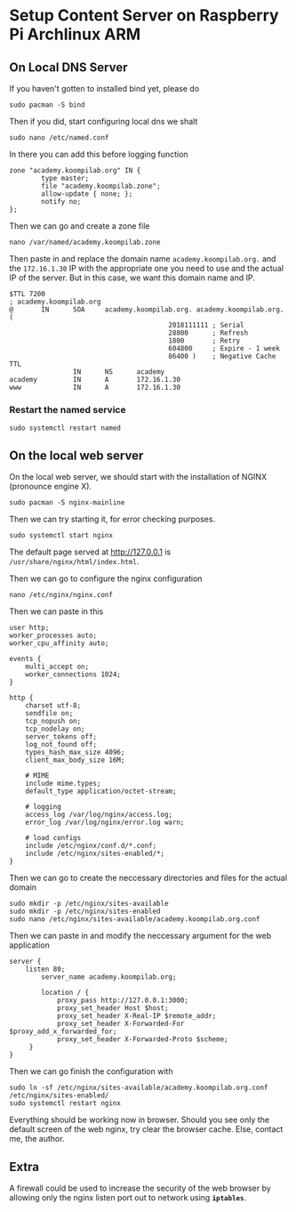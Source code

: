 # Setup Content Server on Raspberry Pi Archlinux ARM

## On Local DNS Server

If you haven't gotten to installed bind yet, please do

```console
sudo pacman -S bind
```

Then if you did, start configuring local dns we shalt

```console
sudo nano /etc/named.conf
```

In there you can add this before logging function

```console
zone "academy.koompilab.org" IN {
        type master;
        file "academy.koompilab.zone";
        allow-update { none; };
        notify no;
};
```

Then we can go and create a zone file

```console
nano /var/named/academy.koompilab.zone
```

Then paste in and replace the domain name ``academy.koompilab.org.`` and the `172.16.1.30` IP with the appropriate one you need to use and the actual IP of the server. But in this case, we want this domain name and IP.

```console
$TTL 7200
; academy.koompilab.org
@       IN      SOA     academy.koompilab.org. academy.koompilab.org. (
                                        2018111111 ; Serial
                                        28800      ; Refresh
                                        1800       ; Retry
                                        604800     ; Expire - 1 week
                                        86400 )    ; Negative Cache TTL
                IN      NS      academy
academy         IN      A       172.16.1.30
www             IN      A       172.16.1.30
```

### Restart the named service

```console
sudo systemctl restart named
```

## On the local web server

On the local web server, we should start with the installation of NGINX (pronounce engine X).

```console
sudo pacman -S nginx-mainline
```

Then we can try starting it, for error checking purposes.

```console
sudo systemctl start nginx
```

The default page served at http://127.0.0.1 is ``/usr/share/nginx/html/index.html``.

Then we can go to configure the nginx configuration

```console
nano /etc/nginx/nginx.conf
```

Then we can paste in this

```console
user http;
worker_processes auto;
worker_cpu_affinity auto;

events {
    multi_accept on;
    worker_connections 1024;
}

http {
    charset utf-8;
    sendfile on;
    tcp_nopush on;
    tcp_nodelay on;
    server_tokens off;
    log_not_found off;
    types_hash_max_size 4096;
    client_max_body_size 16M;

    # MIME
    include mime.types;
    default_type application/octet-stream;

    # logging
    access_log /var/log/nginx/access.log;
    error_log /var/log/nginx/error.log warn;

    # load configs
    include /etc/nginx/conf.d/*.conf;
    include /etc/nginx/sites-enabled/*;
}
```

Then we can go to create the neccessary directories and files for the actual domain

```console
sudo mkdir -p /etc/nginx/sites-available
sudo mkdir -p /etc/nginx/sites-enabled
sudo nano /etc/nginx/sites-available/academy.koompilab.org.conf
```

Then we can paste in and modify the neccessary argument for the web application

```console
server {
    listen 80;
        server_name academy.koompilab.org;

        location / {
            proxy_pass http://127.0.0.1:3000;
            proxy_set_header Host $host;
            proxy_set_header X-Real-IP $remote_addr;
            proxy_set_header X-Forwarded-For $proxy_add_x_forwarded_for;
            proxy_set_header X-Forwarded-Proto $scheme;
     }
}
```
Then we can go finish the configuration with

```console
sudo ln -sf /etc/nginx/sites-available/academy.koompilab.org.conf /etc/nginx/sites-enabled/
sudo systemctl restart nginx
```

Everything should be working now in browser. Should you see only the default screen of the web nginx, try clear the browser cache. Else, contact me, the author.


## Extra

A firewall could be used to increase the security of the web browser by allowing only the nginx listen port out to network using **```iptables```**.